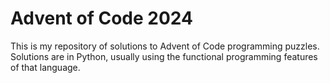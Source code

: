 # Advent of Code 2024

This is my repository of solutions to Advent of Code programming puzzles.
Solutions are in Python, usually using the functional programming features of that language.